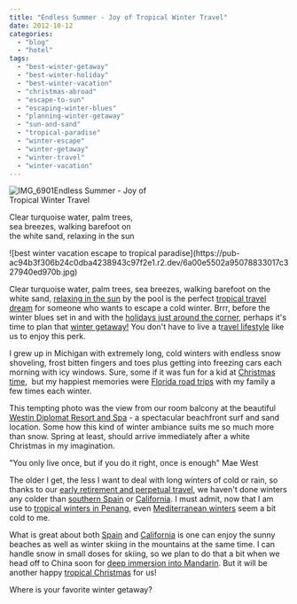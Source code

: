 ```yaml
---
title: "Endless Summer - Joy of Tropical Winter Travel"
date: 2012-10-12
categories: 
  - "blog"
  - "hotel"
tags: 
  - "best-winter-getaway"
  - "best-winter-holiday"
  - "best-winter-vacation"
  - "christmas-abroad"
  - "escape-to-sun"
  - "escaping-winter-blues"
  - "planning-winter-getaway"
  - "sun-and-sand"
  - "tropical-paradise"
  - "winter-escape"
  - "winter-getaway"
  - "winter-travel"
  - "winter-vacation"
---
```


![IMG_6901](https://pub-ac94b3f306b24c0dba4238943c97f2e1.r2.dev/6a00e5502a95078833017ee41d0b9a970d.jpg)Endless Summer - Joy of  
Tropical Winter Travel  
  
Clear turquoise water, palm trees,  
sea breezes, walking barefoot on  
the white sand, relaxing in the sun

<!--more--> ![best winter vacation escape to tropical paradise](https://pub-ac94b3f306b24c0dba4238943c97f2e1.r2.dev/6a00e5502a95078833017c327940ed970b.jpg)  
  
Clear turquoise water, palm trees, sea breezes, walking barefoot on the white sand, [relaxing in the sun](http://soultravelers3new.local/2012/07/sun-for-its-health-benefits-.html "sun health benefits") by the pool is the perfect [tropical travel dream](http://soultravelers3new.local/2011/11/florida-family-vacation-fun.html "tropcial travel dream Florida vacation") for someone who wants to escape a cold winter. Brrr, before the winter blues set in and with the [holidays just around the corner](http://soultravelers3new.local/2011/12/christmas-holiday-travel-ideas-for-family-getaways.html "christmas holiday getaway vacation ideas"), perhaps it's time to plan that [winter getaway!](http://soultravelers3new.local/2012/01/florida-sun-winter-getaway.html "winter getaway florida") You don't have to live a t[ravel lifestyle](http://soultravelers3new.local/2011/07/what-our-nomadic-travel-lifestyle-looks-like-family-fun.html "travel lifestyle") like us to enjoy this perk.  
  
I grew up in Michigan with extremely long, cold winters with endless snow shoveling, frost bitten fingers and toes plus getting into freezing cars each morning with icy windows. Sure, some if it was fun for a kid at [Christmas time](http://soultravelers3new.local/2009/12/how-to-enjoy-family-travel-abroad-at-christmas-digital-nomad-4hww-extended-travel-holidays.html "christmas abroad tips"),  but my happiest memories were [Florida road trips](http://soultravelers3new.local/2011/10/florida-road-trip-sun-fun-family-vacation.html "Florida road trip") with my family a few times each winter.  
  
This tempting photo was the view from our room balcony at the beautiful  [Westin Diplomat Resort and Spa](http://www.diplomatresort.com/ "westin diplomat resort and spa") - a spectacular beachfront surf and sand location. Some how this kind of winter ambiance suits me so much more than snow. Spring at least, should arrive immediately after a white Christmas in my imagination.  
  
  
"You only live once, but if you do it right, once is enough" Mae West  
  
The older I get, the less I want to deal with long winters of cold or rain, so thanks to our [early retirement and perpetual travel](http://soultravelers3new.local/2010/06/early-retirement-perpetual-travel-radical-early-retirement-with-kids-rtw-family-travel-multiyear.html "early retirement and perpetual travel"), we haven't done winters any colder than [southern Spain](http://soultravelers3new.local/2009/11/lifestyle-design-a-winter-in-spain-extendedtravel-digitalnomad-miniretirement-4hww-travel.html "southern spain") or [California](http://soultravelers3new.local/2012/08/top-10-california-destinations.html "California"). I must admit, now that I am use to [tropical winters in Penang](http://soultravelers3new.local/2011/01/tropical-winter-home-in-penang-malaysia-location-indenpendent-digital-nomad-long-term-travel-tips-.html "tropical winters in Penang"), even [Mediterranean winters](http://en.wikipedia.org/wiki/Mediterranean_climate "mediterranean winters") seem a bit cold to me.  
  
What is great about both [Spain](http://soultravelers3new.local/2011/05/best-southern-spain-holiday.html "southern spain holiday or vacation") and [California](http://soultravelers3new.local/2012/02/beautiful-capitola-californias-oldest-beach.html "california beach") is one can enjoy the sunny beaches as well as winter skiing in the mountains at the same time. I can handle snow in small doses for skiing, so we plan to do that a bit when we head off to China soon for [deep immersion into Mandarin](http://soultravelers3new.local/2012/07/learning-mandarin-in-asia-the-economist-and-wall-street-journal-discuss-.html "learning mandarin in Asia"). But it will be another happy [tropical Christmas](http://soultravelers3new.local/2010/12/tropical-christmas-abroad-in-asia.html "tropical Christmas in Asia") for us!  
  
Where is your favorite winter getaway?
